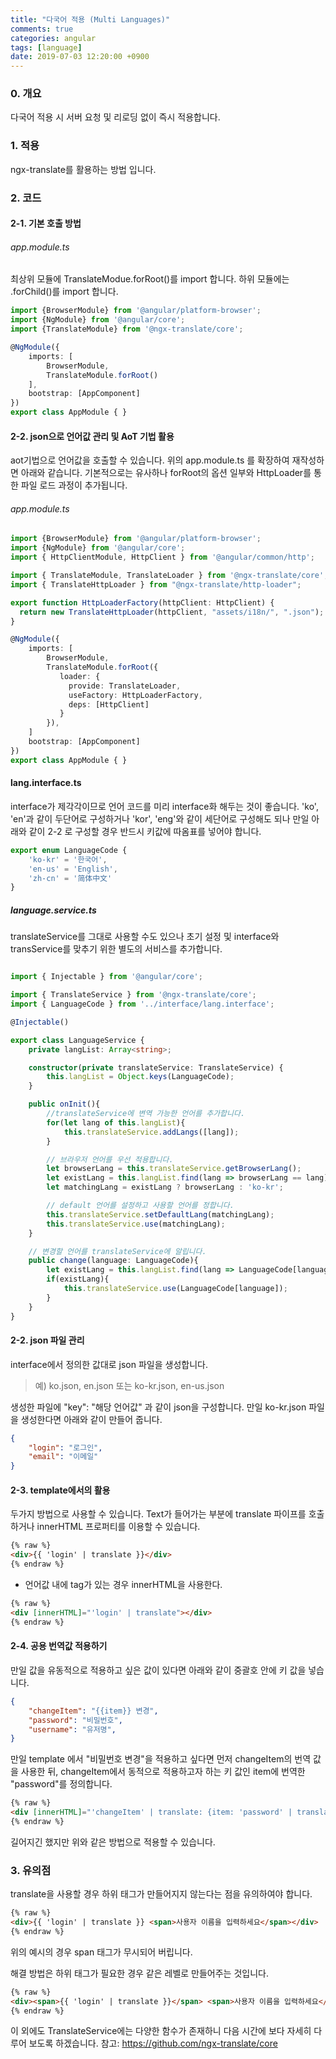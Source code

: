 ```yaml
---
title: "다국어 적용 (Multi Languages)"
comments: true
categories: angular
tags: [language]
date: 2019-07-03 12:20:00 +0900
---
```





### 0. 개요
다국어 적용 시 서버 요청 및 리로딩 없이 즉시 적용합니다.


### 1. 적용
ngx-translate를 활용하는 방법 입니다.
    

### 2. 코드

#### 2-1. 기본 호출 방법

###### app.module.ts

최상위 모듈에 TranslateModue.forRoot()를 import 합니다.
하위 모듈에는 .forChild()를 import 합니다.

```ts
import {BrowserModule} from '@angular/platform-browser';
import {NgModule} from '@angular/core';
import {TranslateModule} from '@ngx-translate/core';

@NgModule({
    imports: [
        BrowserModule,
        TranslateModule.forRoot()
    ],
    bootstrap: [AppComponent]
})
export class AppModule { }
```


#### 2-2. json으로 언어값 관리 및 AoT 기법 활용

aot기법으로 언어값을 호출할 수 있습니다. 
위의 app.module.ts 를 확장하여 재작성하면 아래와 같습니다.
기본적으로는 유사하나 forRoot의 옵션 일부와 HttpLoader를 통한 파일 로드 과정이 추가됩니다.

###### app.module.ts

```ts
import {BrowserModule} from '@angular/platform-browser';
import {NgModule} from '@angular/core';
import { HttpClientModule, HttpClient } from '@angular/common/http';

import { TranslateModule, TranslateLoader } from '@ngx-translate/core';
import { TranslateHttpLoader } from "@ngx-translate/http-loader";

export function HttpLoaderFactory(httpClient: HttpClient) {
  return new TranslateHttpLoader(httpClient, "assets/i18n/", ".json");
}

@NgModule({
    imports: [
        BrowserModule,
        TranslateModule.forRoot({
           loader: {
             provide: TranslateLoader,
             useFactory: HttpLoaderFactory,
             deps: [HttpClient]
           }
        }),
    ]
    bootstrap: [AppComponent]
})
export class AppModule { }
```

#### lang.interface.ts

interface가 제각각이므로 언어 코드를 미리 interface화 해두는 것이 좋습니다.
'ko', 'en'과 같이 두단어로 구성하거나 'kor', 'eng'와 같이 세단어로 구성해도 되나 
만일 아래와 같이 2-2 로 구성할 경우 반드시 키값에 따옴표를 넣어야 합니다.


```ts
export enum LanguageCode {
    'ko-kr' = '한국어',
    'en-us' = 'English',
    'zh-cn' = '简体中文'
}
```


##### language.service.ts

translateService를 그대로 사용할 수도 있으나 초기 설정 및 interface와 transService를 맞추기 위한 별도의 서비스를 추가합니다.

```ts

import { Injectable } from '@angular/core';

import { TranslateService } from '@ngx-translate/core';
import { LanguageCode } from '../interface/lang.interface';

@Injectable()

export class LanguageService {
    private langList: Array<string>;

    constructor(private translateService: TranslateService) {
        this.langList = Object.keys(LanguageCode);
    }

    public onInit(){
        //translateService에 변역 가능한 언어를 추가합니다.
        for(let lang of this.langList){
            this.translateService.addLangs([lang]);
        }

        // 브라우저 언어를 우선 적용합니다.
        let browserLang = this.translateService.getBrowserLang();
        let existLang = this.langList.find(lang => browserLang == lang);
        let matchingLang = existLang ? browserLang : 'ko-kr';

        // default 언어를 설정하고 사용할 언어를 정합니다.
        this.translateService.setDefaultLang(matchingLang);
        this.translateService.use(matchingLang);
    }

    // 변경할 언어를 translateService에 알립니다.
    public change(language: LanguageCode){
        let existLang = this.langList.find(lang => LanguageCode[language] == lang);
        if(existLang){
            this.translateService.use(LanguageCode[language]);
        }
    }
}
```

#### 2-2. json 파일 관리

interface에서 정의한 값대로 json 파일을 생성합니다.
> 예) ko.json, en.json 또는 ko-kr.json, en-us.json


생성한 파일에 "key": "해당 언어값" 과 같이 json을 구성합니다.
만일 ko-kr.json 파일을 생성한다면 아래와 같이 만들어 줍니다.

```json
{
    "login": "로그인",
    "email": "이메일" 
}
```

#### 2-3. template에서의 활용

두가지 방법으로 사용할 수 있습니다.
Text가 들어가는 부분에 translate 파이프를 호출하거나 innerHTML 프로퍼티를 이용할 수 있습니다.

```html
{% raw %}
<div>{{ 'login' | translate }}</div>
{% endraw %}
```

- 언어값 내에 tag가 있는 경우 innerHTML을 사용한다.

```html
{% raw %}
<div [innerHTML]="'login' | translate"></div>
{% endraw %}
```

#### 2-4. 공용 번역값 적용하기

만일 값을 유동적으로 적용하고 싶은 값이 있다면 아래와 같이 중괄호 안에 키 값을 넣습니다.

```json
{
    "changeItem": "{{item}} 변경",
    "password": "비밀번호",
    "username": "유저명",
}
```

만일 template 에서 "비밀번호 변경"을 적용하고 싶다면 먼저 changeItem의 번역 값을 사용한 뒤,
changeItem에서 동적으로 적용하고자 하는 키 값인 item에 번역한 "password"를 정의합니다. 

```html
{% raw %}
<div [innerHTML]="'changeItem' | translate: {item: 'password' | translate } "></div>
{% endraw %}
```

길어지긴 했지만 위와 같은 방법으로 적용할 수 있습니다.


### 3. 유의점

translate을 사용할 경우 하위 태그가 만들어지지 않는다는 점을 유의하여야 합니다.

```html
{% raw %}
<div>{{ 'login' | translate }} <span>사용자 이름을 입력하세요</span></div>
{% endraw %}
```

위의 예시의 경우 span 태그가 무시되어 버립니다.

해결 방법은 하위 태그가 필요한 경우 같은 레벨로 만들어주는 것입니다.

```html
{% raw %}
<div><span>{{ 'login' | translate }}</span> <span>사용자 이름을 입력하세요</span></div>
{% endraw %}
```



이 외에도 TranslateService에는 다양한 함수가 존재하니 다음 시간에 보다 자세히 다루어 보도록 하겠습니다.
참고: https://github.com/ngx-translate/core